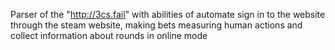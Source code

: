 Parser of the "http://3cs.fail" with abilities of automate sign in to the website through the steam website, 
making bets measuring human actions and collect information about rounds in online mode 
